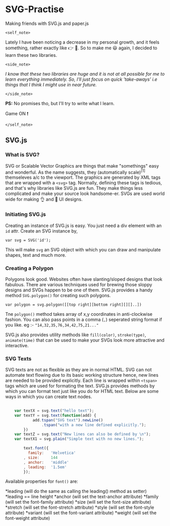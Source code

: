 # SVG-Practise
Making friends with SVG.js and paper.js 

`<self_note>` 

Lately I have been noticing a decrease in my personal growth, and it feels something, rather exactly like :point_right: :poop:.
So to make me :smiley: again, I decided to learn these two libraries.

  `<side_note>`

   *I know that these two libraries are huge and it is not at all possible for me to learn everything immediately. 
   So, I'll just focus on quick 'take-aways' i.e things that I think I might use in near future.*

  `</side_note>` 

**PS:** No promises tho, but I'll try to write what I learn. 

Game ON :exclamation:

`</self_note>`

## SVG.js

### What is SVG?

SVG or Scalable Vector Graphics are things that make "somethings" easy and wonderful.
As the name suggests, they (automatically scale)<sup>[1]</sup> themseleves a/c to the viewport.
The graphics are generated by XML tags that are wrapped with a `<svg>` tag. Normally, defining these tags is tedious, and that's why libraries like SVG.js are fun. They make things less complicated and make your source look handsome-er. 
SVGs are used world wide for making :ok_hand: and :muscle: UI designs.

### Initiating SVG.js

Creating an instance of SVG.js is easy. You just need a div element with an `id` attr.
Create an SVG instance by, 

`var svg = SVG('id');`

This will make `svg` an SVG object with which you can draw and manipulate shapes, text and much more.

### Creating a Polygon

Polygons look good. Websites often have slanting/sloped designs that look fabulous. There are various techniques used for brewing those sloppy designs and SVGs happen to be one of them. SVG.js provides a handy method `SVG.polygon()` for creating such polygons.

`var polygon = svg.polygon([[top right][bottom right][][]..])`

Tne `polygon()` method takes array of x,y coordinates in anti-clockwise fashion.
You can also pass points in a comma (`,`) seperated string format if you like.
eg :- `"14,32,35,76,34,42,75,21..."`

SVG.js also provides utility methods like `fill(color)`, `stroke(type)`, `animate(time)` that can be used to make your SVGs look more attractive and interactive.

### SVG Texts

SVG texts are not as flexible as they are in normal HTML. SVG can not automate text flowing due to its basic working structure hence, new lines are needed to be provided explicitly. Each line is wrapped within `<tspan>` tags which are used for formating the text. SVG.js provides methods by which you can format text just like you do for HTML text. Below are some ways in which you can create text nodes. 

```javascript
	
	var textX = svg.text("hello text");
	var textY = svg.text(function(add) {
			add.tspan("SVG text").newLine()
				.tspan("with a new line defined explicitly.");
		})
	var textZ = svg.text("New lines can also be defined by \n");
	var textX1 = svg.plain("Simple text with no new lines.");

		text.font({
		  family:   'Helvetica'
		, size:     144
		, anchor:   'middle'
		, leading:  '1.5em'
		});
```	

Available properties for `font()` are:

*leading (will do the same as calling the leading() method as setter)
 *leading == line height
*anchor (will set the text-anchor attribute)
*family (will set the font-family attribute)
*size (will set the font-size attribute)
*stretch (will set the font-stretch attribute)
*style (will set the font-style attribute)
*variant (will set the font-variant attribute)
*weight (will set the font-weight attribute)
